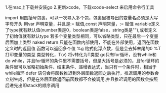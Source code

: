 1.在mac上下载并安装go
2.更新xcode，下载xcode-select 来启用命令行工具

import 用圆括号包裹，可以一次导入多个包，包裹里被导出的变量名必须是大写字母开头
用var 声明变量，并且是:= 赋值,const 声明常量，:= 赋值
variable定义了type就有默认值(number类是0，boolean类是false，string类是""),或者定义了初始值就有默认type
若多个变量类型相同，可以省略类型，只在最后一个变量后面加上类型
naked return 只能在函数内部使用，不能在外部使用，返回在函数定义时的返回值
函数可以返回多个值
%g 格式化浮点数，但是会去掉末尾的0
%T 打印变量的类型
类型转化，T(v) 将v转化为T类型
go只有for循环，没有while和do while，并且for循环的条件里不需要括号，但是大括号是必须的，且for循环的条件里可以省略初始条件、结束条件、递增表达式，当只有一个条件时，相当于while循环
defer 语句会将函数推迟到外层函数返回之后执行，推迟调用的参数会立刻生成，但是在外层函数返回前函数都不会被调用,并且推迟调用的函数会按照后进先出即stack的顺序调用

